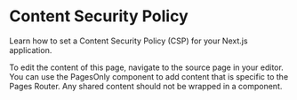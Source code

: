 # Content Security Policy

Learn how to set a Content Security Policy (CSP) for your Next.js application.

To edit the content of this page, navigate to the source page in your editor. You can use the PagesOnly component to add content that is specific to the Pages Router. Any shared content should not be wrapped in a component.